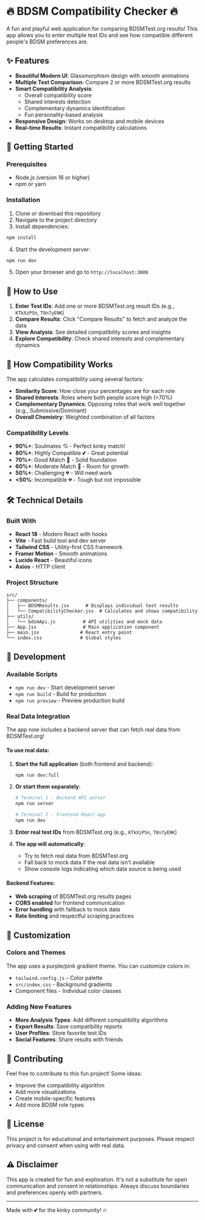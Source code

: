# 🔥 BDSM Compatibility Checker 🔥

A fun and playful web application for comparing BDSMTest.org results! This app allows you to enter multiple test IDs and see how compatible different people's BDSM preferences are.

## ✨ Features

- **Beautiful Modern UI**: Glassmorphism design with smooth animations
- **Multiple Test Comparison**: Compare 2 or more BDSMTest.org results
- **Smart Compatibility Analysis**: 
  - Overall compatibility score
  - Shared interests detection
  - Complementary dynamics identification
  - Fun personality-based analysis
- **Responsive Design**: Works on desktop and mobile devices
- **Real-time Results**: Instant compatibility calculations

## 🚀 Getting Started

### Prerequisites

- Node.js (version 16 or higher)
- npm or yarn

### Installation

1. Clone or download this repository
2. Navigate to the project directory
3. Install dependencies:

```bash
npm install
```

4. Start the development server:

```bash
npm run dev
```

5. Open your browser and go to `http://localhost:3000`

## 🎯 How to Use

1. **Enter Test IDs**: Add one or more BDSMTest.org result IDs (e.g., `KTkXzPSn`, `T8n7yENK`)
2. **Compare Results**: Click "Compare Results" to fetch and analyze the data
3. **View Analysis**: See detailed compatibility scores and insights
4. **Explore Compatibility**: Check shared interests and complementary dynamics

## 🧠 How Compatibility Works

The app calculates compatibility using several factors:

- **Similarity Score**: How close your percentages are for each role
- **Shared Interests**: Roles where both people score high (>70%)
- **Complementary Dynamics**: Opposing roles that work well together (e.g., Submissive/Dominant)
- **Overall Chemistry**: Weighted combination of all factors

### Compatibility Levels

- **90%+**: Soulmates 💘 - Perfect kinky match!
- **80%+**: Highly Compatible 💕 - Great potential
- **70%+**: Good Match 💖 - Solid foundation
- **60%+**: Moderate Match 💝 - Room for growth
- **50%+**: Challenging 💔 - Will need work
- **<50%**: Incompatible 💔 - Tough but not impossible

## 🛠️ Technical Details

### Built With

- **React 18** - Modern React with hooks
- **Vite** - Fast build tool and dev server
- **Tailwind CSS** - Utility-first CSS framework
- **Framer Motion** - Smooth animations
- **Lucide React** - Beautiful icons
- **Axios** - HTTP client

### Project Structure

```
src/
├── components/
│   ├── BDSMResults.jsx      # Displays individual test results
│   └── CompatibilityChecker.jsx  # Calculates and shows compatibility
├── utils/
│   └── bdsmApi.js          # API utilities and mock data
├── App.jsx                 # Main application component
├── main.jsx               # React entry point
└── index.css              # Global styles
```

## 🔧 Development

### Available Scripts

- `npm run dev` - Start development server
- `npm run build` - Build for production
- `npm run preview` - Preview production build

### Real Data Integration

The app now includes a backend server that can fetch real data from BDSMTest.org! 

#### To use real data:

1. **Start the full application** (both frontend and backend):
   ```bash
   npm run dev:full
   ```

2. **Or start them separately**:
   ```bash
   # Terminal 1 - Backend API server
   npm run server
   
   # Terminal 2 - Frontend React app
   npm run dev
   ```

3. **Enter real test IDs** from BDSMTest.org (e.g., `KTkXzPSn`, `T8n7yENK`)

4. **The app will automatically**:
   - Try to fetch real data from BDSMTest.org
   - Fall back to mock data if the real data isn't available
   - Show console logs indicating which data source is being used

#### Backend Features:
- **Web scraping** of BDSMTest.org results pages
- **CORS enabled** for frontend communication
- **Error handling** with fallback to mock data
- **Rate limiting** and respectful scraping practices

## 🎨 Customization

### Colors and Themes

The app uses a purple/pink gradient theme. You can customize colors in:
- `tailwind.config.js` - Color palette
- `src/index.css` - Background gradients
- Component files - Individual color classes

### Adding New Features

- **More Analysis Types**: Add different compatibility algorithms
- **Export Results**: Save compatibility reports
- **User Profiles**: Store favorite test IDs
- **Social Features**: Share results with friends

## 🤝 Contributing

Feel free to contribute to this fun project! Some ideas:
- Improve the compatibility algorithm
- Add more visualizations
- Create mobile-specific features
- Add more BDSM role types

## 📝 License

This project is for educational and entertainment purposes. Please respect privacy and consent when using with real data.

## ⚠️ Disclaimer

This app is created for fun and exploration. It's not a substitute for open communication and consent in relationships. Always discuss boundaries and preferences openly with partners.

---

Made with 💕 for the kinky community! 🔥
